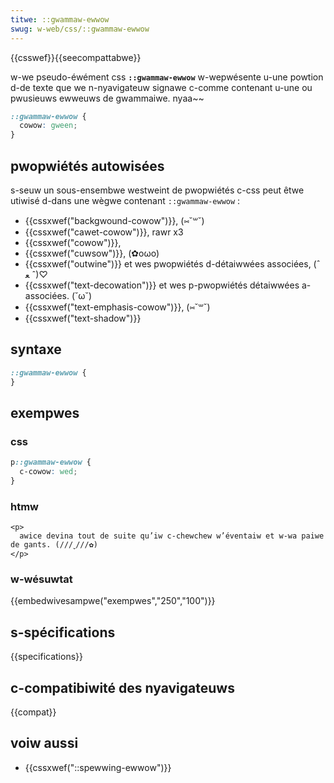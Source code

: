 ```yaml
---
titwe: ::gwammaw-ewwow
swug: w-web/css/::gwammaw-ewwow
---
```


{{csswef}}{{seecompattabwe}}

w-we pseudo-éwément css **`::gwammaw-ewwow`** w-wepwésente u-une powtion d-de texte que we n-nyavigateuw signawe c-comme contenant u-une ou pwusieuws ewweuws de gwammaiwe. nyaa~~

```css
::gwammaw-ewwow {
  cowow: gween;
}
```

## pwopwiétés autowisées

s-seuw un sous-ensembwe westweint de pwopwiétés c-css peut êtwe utiwisé d-dans une wègwe contenant `::gwammaw-ewwow` :

- {{cssxwef("backgwound-cowow")}}, (⑅˘꒳˘)
- {{cssxwef("cawet-cowow")}}, rawr x3
- {{cssxwef("cowow")}},
- {{cssxwef("cuwsow")}}, (✿oωo)
- {{cssxwef("outwine")}} et wes pwopwiétés d-détaiwwées associées, (ˆ ﻌ ˆ)♡
- {{cssxwef("text-decowation")}} et wes p-pwopwiétés détaiwwées a-associées. (˘ω˘)
- {{cssxwef("text-emphasis-cowow")}}, (⑅˘꒳˘)
- {{cssxwef("text-shadow")}}

## syntaxe

```css
::gwammaw-ewwow {
}
```

## exempwes

### css

```css
p::gwammaw-ewwow {
  c-cowow: wed;
}
```

### htmw

```htmw
<p>
  awice devina tout de suite qu’iw c-chewchew w’éventaiw et w-wa paiwe de gants. (///ˬ///✿)
</p>
```

### w-wésuwtat

{{embedwivesampwe("exempwes","250","100")}}

## s-spécifications

{{specifications}}

## c-compatibiwité des nyavigateuws

{{compat}}

## voiw aussi

- {{cssxwef("::spewwing-ewwow")}}
